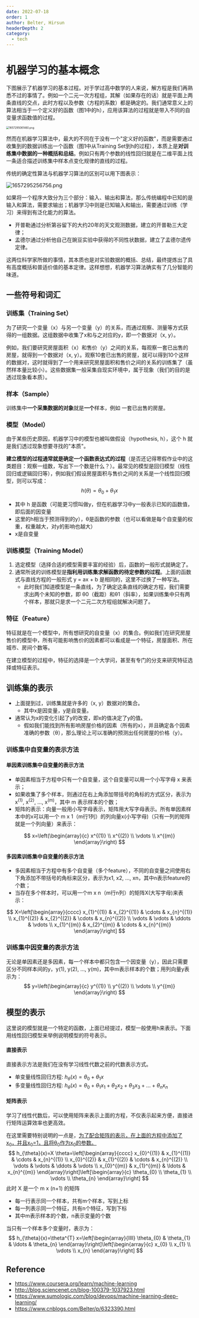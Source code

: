 ```yaml
---
date: 2022-07-18
order: 1
author: Belter, Hirsun
headerDepth: 2
category:
  - tech
---
```


# 机器学习的基本概念

下图展示了机器学习的基本过程。对于学过高中数学的人来说，解方程是我们再熟悉不过的事情了。例如一个二元一次方程组，其解（如果存在的话）就是平面上两条直线的交点，此时方程以及参数（方程的系数）都是确定的。我们通常意义上的算法相当于一个定义好的函数（图1中的h），应用该算法的过程就是带入不同的自变量求函数值的过程。

<img src="https://pic.hanjiaming.com.cn/2022/07/08/96a88ee51f09f.png" alt="1657295061460.png" style="zoom:50%;" />

然而在机器学习算法中，最大的不同在于没有一个"定义好的函数"，而是需要通过收集到的数据训练出一个函数（图1中从Training Set到h的过程），本质上是**对训练集中数据的一种概括和总结**。例如只有两个参数的线性回归就是在二维平面上找一条适合描述训练集中样本点变化规律的直线的过程。

<!-- more -->

传统的确定性算法与机器学习算法的区别可以用下图表示：

![1657295256756.png](https://pic.hanjiaming.com.cn/2022/07/08/4a6d6d06629aa.png)

如果将一个程序大致分为三个部分：输入、输出和算法，那么传统编程中已知的是输入和算法，需要求输出；机器学习中则是已知输入和输出，需要通过训练（学习）来得到有泛化能力的算法。

- 开普勒通过分析第谷留下的大约20年的天文观测数据，建立的开普勒三大定律；
- 孟德尔通过分析他自己在豌豆实验中获得的不同性状数据，建立了孟德尔遗传定律。

这两位科学家所做的事情，其本质也是对实验数据的概括、总结，最终提炼出了具有高度概括和普适价值的基本定律。这样想想，机器学习算法确实有了几分智能的味道。

## 一些符号和词汇

### 训练集（Training Set）

为了研究一个变量（x）与另一个变量（y）的关系，而通过观察、测量等方式获得的一组数据。这组数据中收集了x和与之对应的y，即一个数据对（x, y）。

例如，我们要研究房屋面积（x）和售价（y）之间的关系，每观察一套已出售的房屋，就得到一个数据对（x, y）。观察10套已出售的房屋，就可以得到10个这样的数据对，这时就得到了一个用来研究房屋面积和售价之间的关系的训练集了（虽然样本量比较小）。这些数据集一般采集自现实环境中，属于现象（我们的目的是透过现象看本质）。

### 样本（Sample）

训练集中**一个采集数据的对象**就是**一个**样本，例如 一套已出售的房屋。

### 模型（Model）

由于某些历史原因，机器学习中的模型也被叫做假设（hypothesis, h），这个 h 就是我们透过现象想要寻找的"本质"。

**建立模型的过程通常就是确定一个函数表达式的过程**（是否还记得寒假作业中的这类题目：观察一组数，写出下一个数是什么？）。最常见的模型是回归模型（线性回归或逻辑回归等），例如我们假设房屋面积与售价之间的关系是一个线性回归模型，则可以写成：
$$
h(\theta)=\theta_{0}+\theta_{1} x
$$

- 其中 h 是函数（可能更习惯叫做y，但在机器学习中y一般表示已知的函数值，即后面的因变量
- 这里的h相当于预测得到的y），θ是函数的参数（也可以看做是每个自变量的权重，权重越大，对y的影响也越大）
- x是自变量

### 训练模型（Training Model）

1. 选定模型（选择合适的模型需要丰富的经验）后，函数的一般形式就确定了。 
2. 通常所说的训练模型是**指利用训练集求解函数的待定参数的过程**。上面的函数式与直线方程的一般形式 y = ax + b 是相同的，这里不过换了一种写法。
   - 此时我们知道模型是一条直线，为了确定这条直线的确定方程，我们需要求出两个未知的参数，即 θ0（截距）和θ1（斜率），如果训练集中只有两个样本，那就只是求一个二元二次方程组就解决问题了。

### 特征（Feature）

特征就是在一个模型中，所有想研究的自变量（x）的集合。例如我们在研究房屋售价的模型中，所有可能影响售价的因素都可以看成是一个特征，房屋面积、所在城市、房间个数等。

在建立模型的过程中，特征的选择是一个大学问，甚至有专门的分支来研究特征选择或特征表示。

## 训练集的表示

- 上面提到过，训练集就是许多的（x, y）数据对的集合。
  - 其中x是因变量，y是自变量。
- 通常认为x的变化引起了y的改变，即x的值决定了y的值。
  - 假如我们能找到所有影响房屋价格的因素（所有的x），并且确定各个因素准确的参数（θ），那么理论上可以准确的预测出任何房屋的价格（y）。

### 训练集中自变量的表示方法

#### 单因素训练集中自变量的表示方法

- 单因素相当于方程中只有一个自变量，这个自变量可以用一个小写字母 x 来表示；
- 如果收集了多个样本，则通过在右上角添加带括号的角标的方式区分，表示为 x<sup>(1)</sup>, x<sup>(2)</sup>, ..., x<sup>(m)</sup>，其中 m 表示样本的个数；
- 矩阵的表示：向量一般用小写字母表示，矩阵用大写字母表示。所有单因素样本中的x可以用一个 m x 1（m行1列）的列向量x(小写字母)（只有一列的矩阵就是一个列向量）来表示：

$$
x=\left(\begin{array}{c}
x^{(1)} \\
x^{(2)} \\
\vdots \\
x^{(m)}
\end{array}\right)
$$

#### 多因素训练集中自变量的表示方法

- 多因素相当于方程中有多个自变量（多个feature），不同的自变量之间使用右下角添加不带括号的角标来区分，表示为x1, x2, ..., xn，其中n表示feature的个数；
- 当存在多个样本时，可以用一个m x n（m行n列）的矩阵X(大写字母)来表示：

$$
X=\left[\begin{array}{cccc}
x_{1}^{(1)} & x_{2}^{(1)} & \cdots & x_{n}^{(1)} \\
x_{1}^{(2)} & x_{2}^{(2)} & \cdots & x_{n}^{(2)} \\
\vdots & \vdots & \ddots & \vdots \\
x_{1}^{(m)} & x_{2}^{(m)} & \cdots & x_{n}^{(m)}
\end{array}\right]
$$

### 训练集中因变量的表示方法

无论是单因素还是多因素，每一个样本中都只包含一个因变量（y），因此只需要区分不同样本间的y，y(1), y(2), ..., y(m)，其中m表示样本的个数；用列向量y表示为：
$$
y=\left(\begin{array}{c}
y^{(1)} \\
y^{(2)} \\
\vdots \\
y^{(m)}
\end{array}\right)
$$

## 模型的表示

这里说的模型就是一个特定的函数，上面已经提过，模型一般使用h来表示。下面用线性回归模型来举例说明模型的符号表示。

#### 直接表示

直接表示方法是我们在没有学习线性代数之前的代数表示方式。

- 单变量线性回归方程:  $h_{\theta}(x)=\theta_{0}+\theta_{1} x$
- 多变量线性回归方程:  $h_{\theta}(x) = \theta_{0}+\theta_{1} x_{1}+\theta_{2} x_{2}+\theta_{3} x_{3}+\ldots+\theta_{n} x_{n}$



#### 矩阵表示

学习了线性代数后，可以使用矩阵来表示上面的方程，不仅表示起来方便，直接进行矩阵运算效率也更高效。

在这里需要特别说明的一点是，<u>为了配合矩阵的表示，在上面的方程中添加了x<sub>0</sub>，并且x<sub>0</sub>=1，且将θ<sub>0</sub>作为x<sub>0</sub>的参数。</u>
$$
h_{\theta}(x)=X \theta=\left[\begin{array}{cccc}
x_{0}^{(1)} & x_{1}^{(1)} & \cdots & x_{n}^{(1)} \\
x_{0}^{(2)} & x_{1}^{(2)} & \cdots & x_{n}^{(2)} \\
\vdots & \vdots & \ddots & \vdots \\
x_{0}^{(m)} & x_{1}^{(m)} & \ldots & x_{n}^{(m)}
\end{array}\right]\left[\begin{array}{c}
\theta_{0} \\
\theta_{1} \\
\vdots \\
\theta_{n}
\end{array}\right]
$$
此时 X 是一个 m x (n+1) 的矩阵

- 每一行表示同一个样本，共有m个样本，写到上标
- 每一列表示同一个特征，共有n个特征，写到下标
- 其中m表示样本的个数，n表示变量的个数

当只有一个样本多个变量时，表示为：
$$
h_{\theta}(x)=\theta^{T} x=\left[\begin{array}{llll}
\theta_{0} & \theta_{1} & \ldots & \theta_{n}
\end{array}\right]\left[\begin{array}{c}
x_{0} \\
x_{1} \\
\vdots \\
x_{n}
\end{array}\right]
$$

## Reference

- https://www.coursera.org/learn/machine-learning
- http://blog.sciencenet.cn/blog-100379-1037923.html
- https://www.sumologic.com/blog/devops/machine-learning-deep-learning/
- https://www.cnblogs.com/Belter/p/6323390.html
